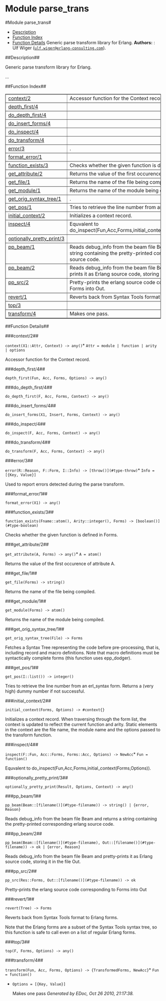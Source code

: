 Module parse_trans
==================


#Module parse_trans#
* [Description](#description)
* [Function Index](#index)
* [Function Details](#functions)
Generic parse transform library for Erlang.
__Authors:__ : Ulf Wiger ([`ulf.wiger@erlang-consulting.com`](mailto:ulf.wiger@erlang-consulting.com)).

##<a name="description">Description</a>##

Generic parse transform library for Erlang.
  
   
...
  

##<a name="index">Function Index</a>##

<table width="100%" border="1" cellspacing="0" cellpadding="2" summary="function index"><tr><td valign="top"><a href="#context-2">context/2</a></td><td>
   Accessor function for the Context record.</td></tr><tr><td valign="top"><a href="#depth_first-4">depth_first/4</a></td><td></td></tr><tr><td valign="top"><a href="#do_depth_first-4">do_depth_first/4</a></td><td></td></tr><tr><td valign="top"><a href="#do_insert_forms-4">do_insert_forms/4</a></td><td></td></tr><tr><td valign="top"><a href="#do_inspect-4">do_inspect/4</a></td><td></td></tr><tr><td valign="top"><a href="#do_transform-4">do_transform/4</a></td><td></td></tr><tr><td valign="top"><a href="#error-3">error/3</a></td><td>.</td></tr><tr><td valign="top"><a href="#format_error-1">format_error/1</a></td><td></td></tr><tr><td valign="top"><a href="#function_exists-3">function_exists/3</a></td><td>
  Checks whether the given function is defined in Forms.</td></tr><tr><td valign="top"><a href="#get_attribute-2">get_attribute/2</a></td><td>
   Returns the value of the first occurence of attribute A.</td></tr><tr><td valign="top"><a href="#get_file-1">get_file/1</a></td><td>
   Returns the name of the file being compiled.</td></tr><tr><td valign="top"><a href="#get_module-1">get_module/1</a></td><td>
   Returns the name of the module being compiled.</td></tr><tr><td valign="top"><a href="#get_orig_syntax_tree-1">get_orig_syntax_tree/1</a></td><td>.</td></tr><tr><td valign="top"><a href="#get_pos-1">get_pos/1</a></td><td>
  Tries to retrieve the line number from an erl_syntax form.</td></tr><tr><td valign="top"><a href="#initial_context-2">initial_context/2</a></td><td>
   Initializes a context record.</td></tr><tr><td valign="top"><a href="#inspect-4">inspect/4</a></td><td>
   Equvalent to do_inspect(Fun,Acc,Forms,initial_context(Forms,Options)).</td></tr><tr><td valign="top"><a href="#optionally_pretty_print-3">optionally_pretty_print/3</a></td><td></td></tr><tr><td valign="top"><a href="#pp_beam-1">pp_beam/1</a></td><td>
  Reads debug_info from the beam file Beam and returns a string containing
  the pretty-printed corresponding erlang source code.</td></tr><tr><td valign="top"><a href="#pp_beam-2">pp_beam/2</a></td><td>
  Reads debug_info from the beam file Beam and pretty-prints it as
  Erlang source code, storing it in the file Out.</td></tr><tr><td valign="top"><a href="#pp_src-2">pp_src/2</a></td><td>Pretty-prints the erlang source code corresponding to Forms into Out.</td></tr><tr><td valign="top"><a href="#revert-1">revert/1</a></td><td>Reverts back from Syntax Tools format to Erlang forms.</td></tr><tr><td valign="top"><a href="#top-3">top/3</a></td><td></td></tr><tr><td valign="top"><a href="#transform-4">transform/4</a></td><td>
   Makes one pass.</td></tr></table>

<a name="functions"></a>


##Function Details##

<a name="context-2"></a>


###context/2##


`context(X1::Attr, Context) -> any()`* `Attr = module | function | arity | options`



   Accessor function for the Context record.
<a name="depth_first-4"></a>


###depth_first/4##


`depth_first(Fun, Acc, Forms, Options) -> any()`

<a name="do_depth_first-4"></a>


###do_depth_first/4##


`do_depth_first(F, Acc, Forms, Context) -> any()`

<a name="do_insert_forms-4"></a>


###do_insert_forms/4##


`do_insert_forms(X1, Insert, Forms, Context) -> any()`

<a name="do_inspect-4"></a>


###do_inspect/4##


`do_inspect(F, Acc, Forms, Context) -> any()`

<a name="do_transform-4"></a>


###do_transform/4##


`do_transform(F, Acc, Forms, Context) -> any()`

<a name="error-3"></a>


###error/3##


`error(R::Reason, F::Form, I::Info) -> [throw()](#type-throw)`* `Info = [{Key, Value}]`



   
Used to report errors detected during the parse transform.
<a name="format_error-1"></a>


###format_error/1##


`format_error(X1) -> any()`

<a name="function_exists-3"></a>


###function_exists/3##


`function_exists(Fname::atom(), Arity::integer(), Forms) -> [boolean()](#type-boolean)`


  Checks whether the given function is defined in Forms.
<a name="get_attribute-2"></a>


###get_attribute/2##


`get_attribute(A, Forms) -> any()`* `A = atom()`



   Returns the value of the first occurence of attribute A.
<a name="get_file-1"></a>


###get_file/1##


`get_file(Forms) -> string()`


   Returns the name of the file being compiled.
<a name="get_module-1"></a>


###get_module/1##


`get_module(Forms) -> atom()`


   Returns the name of the module being compiled.
<a name="get_orig_syntax_tree-1"></a>


###get_orig_syntax_tree/1##


`get_orig_syntax_tree(File) -> Forms`


   
Fetches a Syntax Tree representing the code before pre-processing,
   that is, including record and macro definitions. Note that macro
   definitions must be syntactically complete forms (this function
   uses epp_dodger).
<a name="get_pos-1"></a>


###get_pos/1##


`get_pos(I::list()) -> integer()`


  Tries to retrieve the line number from an erl_syntax form. Returns a
  (very high) dummy number if not successful.
<a name="initial_context-2"></a>


###initial_context/2##


`initial_context(Forms, Options) -> #context{}`


   Initializes a context record. When traversing through the form
   list, the context is updated to reflect the current function and
   arity. Static elements in the context are the file name, the module
   name and the options passed to the transform function.
<a name="inspect-4"></a>


###inspect/4##


`inspect(F::Fun, Acc::Forms, Forms::Acc, Options) -> NewAcc`* `Fun = function()`



   Equvalent to do_inspect(Fun,Acc,Forms,initial_context(Forms,Options)).
<a name="optionally_pretty_print-3"></a>


###optionally_pretty_print/3##


`optionally_pretty_print(Result, Options, Context) -> any()`

<a name="pp_beam-1"></a>


###pp_beam/1##


`pp_beam(Beam::[filename()](#type-filename)) -> string() | {error, Reason}`


  Reads debug_info from the beam file Beam and returns a string containing
  the pretty-printed corresponding erlang source code.
<a name="pp_beam-2"></a>


###pp_beam/2##


`pp_beam(Beam::[filename()](#type-filename), Out::[filename()](#type-filename)) -> ok | {error, Reason}`


  Reads debug_info from the beam file Beam and pretty-prints it as
  Erlang source code, storing it in the file Out.
<a name="pp_src-2"></a>


###pp_src/2##


`pp_src(Res::Forms, Out::[filename()](#type-filename)) -> ok`

Pretty-prints the erlang source code corresponding to Forms into Out
 
<a name="revert-1"></a>


###revert/1##


`revert(Tree) -> Forms`

Reverts back from Syntax Tools format to Erlang forms.
   
Note that the Erlang forms are a subset of the Syntax Tools
   syntax tree, so this function is safe to call even on a list of
   regular Erlang forms.
<a name="top-3"></a>


###top/3##


`top(F, Forms, Options) -> any()`

<a name="transform-4"></a>


###transform/4##


`transform(Fun, Acc, Forms, Options) -> {TransformedForms, NewAcc}`* `Fun = function()`
* `Options = [{Key, Value}]`



   Makes one pass
_Generated by EDoc, Oct 26 2010, 21:17:38._
